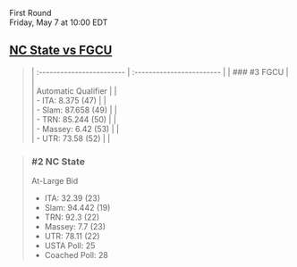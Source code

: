 First Round  
Friday, May 7 at 10:00 EDT
## [NC State vs FGCU](https://www.ncaa.com/game/5833383) 

> | :------------------------ | :------------------------ |
> | ### #3 FGCU               | |  
> | Automatic Qualifier       | |  
> | - ITA: 8.375 (47)         | |  
> | - Slam: 87.658 (49)       | |  
> | - TRN: 85.244 (50)        | |  
> | - Massey: 6.42 (53)       | |  
> | - UTR: 73.58 (52)         | |  

> ### #2 NC State  
> At-Large Bid  
> - ITA: 32.39 (23)  
> - Slam: 94.442 (19)  
> - TRN: 92.3 (22)  
> - Massey: 7.7 (23)  
> - UTR: 78.11 (22)  
> - USTA Poll: 25  
> - Coached Poll: 28  